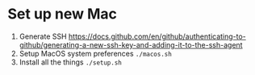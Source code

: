 # Set up new Mac

1. Generate SSH https://docs.github.com/en/github/authenticating-to-github/generating-a-new-ssh-key-and-adding-it-to-the-ssh-agent
1. Setup MacOS system preferences `./macos.sh`
1. Install all the things `./setup.sh`
